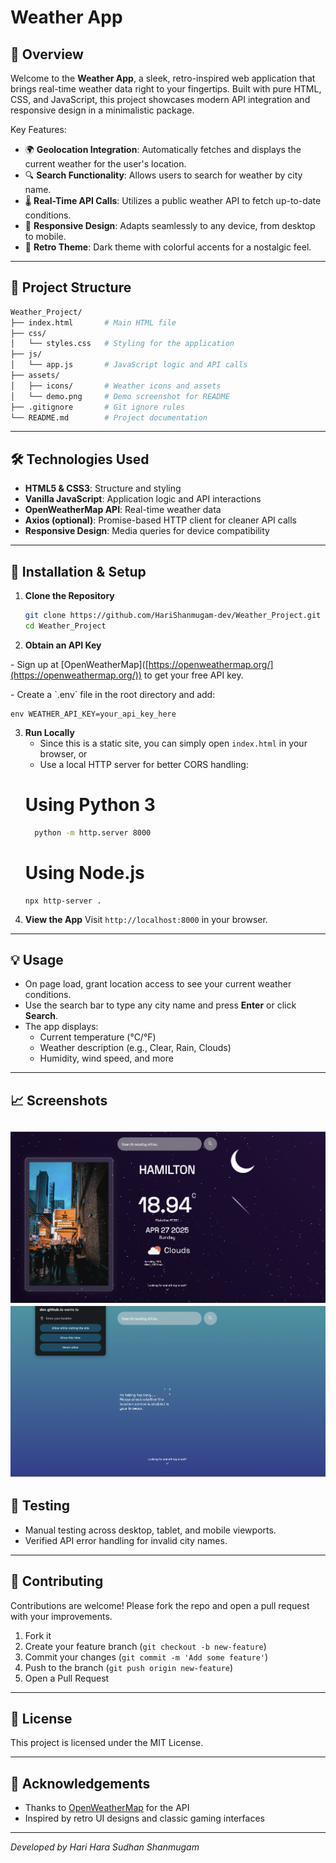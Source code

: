 # Weather App


## 🚀 Overview

Welcome to the **Weather App**, a sleek, retro-inspired web application that brings real-time weather data right to your fingertips. Built with pure HTML, CSS, and JavaScript, this project showcases modern API integration and responsive design in a minimalistic package.

Key Features:

- 🌍 **Geolocation Integration**: Automatically fetches and displays the current weather for the user's location.
- 🔍 **Search Functionality**: Allows users to search for weather by city name.
- 🌡️ **Real-Time API Calls**: Utilizes a public weather API to fetch up-to-date conditions.
- 📱 **Responsive Design**: Adapts seamlessly to any device, from desktop to mobile.
- 🎨 **Retro Theme**: Dark theme with colorful accents for a nostalgic feel.

---

## 📂 Project Structure

```bash
Weather_Project/
├── index.html       # Main HTML file
├── css/
│   └── styles.css   # Styling for the application
├── js/
│   └── app.js       # JavaScript logic and API calls
├── assets/
│   ├── icons/       # Weather icons and assets
│   └── demo.png     # Demo screenshot for README
├── .gitignore       # Git ignore rules
└── README.md        # Project documentation
```

---

## 🛠️ Technologies Used

- **HTML5 & CSS3**: Structure and styling
- **Vanilla JavaScript**: Application logic and API interactions
- **OpenWeatherMap API**: Real-time weather data
- **Axios (optional)**: Promise-based HTTP client for cleaner API calls
- **Responsive Design**: Media queries for device compatibility

---

## 🔧 Installation & Setup

1. **Clone the Repository**
   ```bash
   git clone https://github.com/HariShanmugam-dev/Weather_Project.git
   cd Weather_Project
   ```
2. **Obtain an API Key**

&#x20;  \- Sign up at [OpenWeatherMap]\([https://openweathermap.org/](https://openweathermap.org/)) to get your free API key.

&#x20;  \- Create a \`.env\` file in the root directory and add:

&#x20; &#x20;

```
env WEATHER_API_KEY=your_api_key_here
```

3. **Run Locally**
   - Since this is a static site, you can simply open `index.html` in your browser, or
   - Use a local HTTP server for better CORS handling:
   # Using Python 3
   ```bash
     python -m http.server 8000
   ```
   # Using Node.js
   ```
   npx http-server .
   ```
5. **View the App**
   Visit `http://localhost:8000` in your browser.

---

## 💡 Usage

- On page load, grant location access to see your current weather conditions.
- Use the search bar to type any city name and press **Enter** or click **Search**.
- The app displays:
  - Current temperature (°C/°F)
  - Weather description (e.g., Clear, Rain, Clouds)
  - Humidity, wind speed, and more

---

## 📈 Screenshots
![Weather App Home](assets/loaded.png)
![Weather App Home](assets/loading.png)
---

## 🧪 Testing

- Manual testing across desktop, tablet, and mobile viewports.
- Verified API error handling for invalid city names.

---

## 🤝 Contributing

Contributions are welcome! Please fork the repo and open a pull request with your improvements.

1. Fork it
2. Create your feature branch (`git checkout -b new-feature`)
3. Commit your changes (`git commit -m 'Add some feature'`)
4. Push to the branch (`git push origin new-feature`)
5. Open a Pull Request

---

## 📜 License

This project is licensed under the MIT License.

---

## 🙏 Acknowledgements

- Thanks to [OpenWeatherMap](https://openweathermap.org/) for the API
- Inspired by retro UI designs and classic gaming interfaces

---

*Developed by Hari Hara Sudhan Shanmugam*

